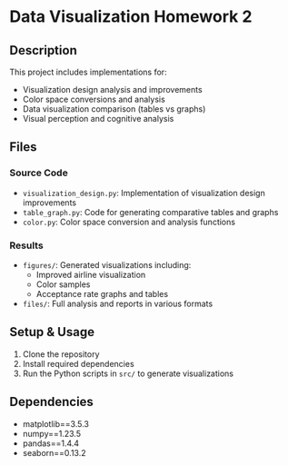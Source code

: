 # Data Visualization Homework 2

## Description

This project includes implementations for:
- Visualization design analysis and improvements
- Color space conversions and analysis  
- Data visualization comparison (tables vs graphs)
- Visual perception and cognitive analysis

## Files

### Source Code
- `visualization_design.py`: Implementation of visualization design improvements
- `table_graph.py`: Code for generating comparative tables and graphs
- `color.py`: Color space conversion and analysis functions

### Results
- `figures/`: Generated visualizations including:
  - Improved airline visualization
  - Color samples
  - Acceptance rate graphs and tables
- `files/`: Full analysis and reports in various formats

## Setup & Usage

1. Clone the repository
2. Install required dependencies
3. Run the Python scripts in `src/` to generate visualizations

## Dependencies
- matplotlib==3.5.3
- numpy==1.23.5
- pandas==1.4.4
- seaborn==0.13.2